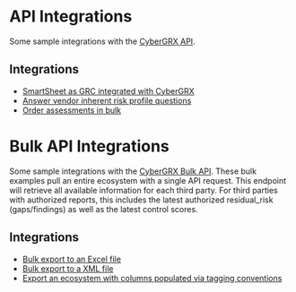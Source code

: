 # API Integrations
Some sample integrations with the [CyberGRX API](https://api.cybergrx.com/v1/swagger/).

## Integrations
- [SmartSheet as GRC integrated with CyberGRX](./smart_sheet_sync/README.md)
- [Answer vendor inherent risk profile questions](./answer_profile_questions/README.md)
- [Order assessments in bulk](./order_assessments/README.md)

# Bulk API Integrations
Some sample integrations with the [CyberGRX Bulk API](https://api.cybergrx.com/bulk-v1/swagger/).  These bulk examples pull an entire ecosystem with a single API request.  This endpoint will retrieve all available information for each third party.  For third parties with authorized reports, this includes the latest authorized residual_risk (gaps/findings) as well as the latest control scores.

## Integrations
- [Bulk export to an Excel file](./bulk_excel_export/README.md)
- [Bulk export to a XML file](./bulk_xml_export/README.md)
- [Export an ecosystem with columns populated via tagging conventions](./excel_export_mapped_tags/README.md)
